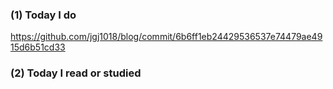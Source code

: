 ### (1) Today I do

https://github.com/jgj1018/blog/commit/6b6ff1eb24429536537e74479ae4915d6b51cd33

### (2) Today I read or studied

